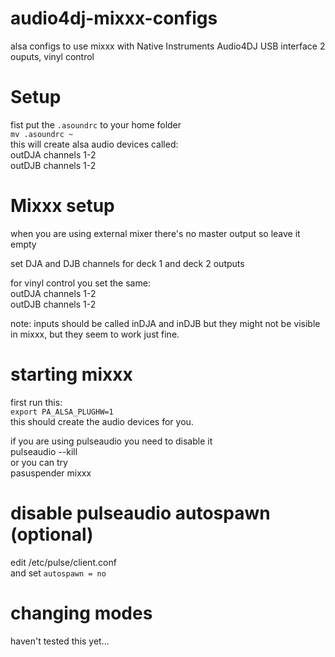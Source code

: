 # audio4dj-mixxx-configs
alsa configs to use mixxx with Native Instruments Audio4DJ USB interface 2 ouputs, vinyl control

# Setup
fist put the `.asoundrc` to your home folder  
`mv .asoundrc ~`  
this will create alsa audio devices called:   
outDJA channels 1-2  
outDJB channels 1-2  

# Mixxx setup
when you are using external mixer there's no master output so leave it empty

set DJA and DJB channels for deck 1 and deck 2 outputs  

for vinyl control you set the same:  
outDJA channels 1-2  
outDJB channels 1-2  

note:
inputs should be called inDJA and inDJB but they might not be visible in mixxx, but they seem to work just fine.  

# starting mixxx  
first run this:   
`export PA_ALSA_PLUGHW=1`  
this should create the audio devices for you. 

if you are using pulseaudio you need to disable it  
pulseaudio --kill  
or you can try  
pasuspender mixxx  

# disable pulseaudio autospawn (optional)
edit /etc/pulse/client.conf  
and set `autospawn = no`  

# changing modes  
haven't tested this yet... 

